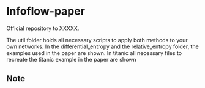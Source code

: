 # Infoflow-paper
 
Official repository to XXXXX.

The util folder holds all necessary scripts to apply both methods to your own networks.
In the differential_entropy and the relative_entropy folder, the examples used in the paper are shown.
In titanic all necessary files to recreate the titanic example in the paper are shown

## Note

